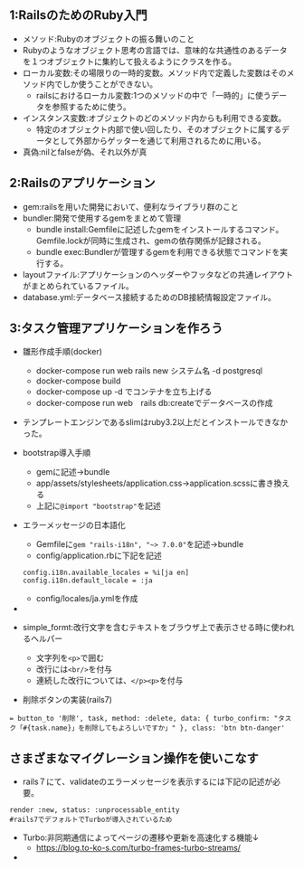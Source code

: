 ## 1:RailsのためのRuby入門
* メソッド:Rubyのオブジェクトの振る舞いのこと
* Rubyのようなオブジェクト思考の言語では、意味的な共通性のあるデータを１つオブジェクトに集約して扱えるようにクラスを作る。
* ローカル変数:その場限りの一時的変数。メソッド内で定義した変数はそのメソッド内でしか使うことができない。
  * railsにおけるローカル変数:1つのメソッドの中で「一時的」に使うデータを参照するために使う。
* インスタンス変数:オブジェクトのどのメソッド内からも利用できる変数。
  * 特定のオブジェクト内部で使い回したり、そのオブジェクトに属するデータとして外部からゲッターを通じて利用されるために用いる。
* 真偽:nilとfalseが偽、それ以外が真

## 2:Railsのアプリケーション
* gem:railsを用いた開発において、便利なライブラリ群のこと
* bundler:開発で使用するgemをまとめて管理
  * bundle install:Gemfileに記述したgemをインストールするコマンド。Gemfile.lockが同時に生成され、gemの依存関係が記録される。
  * bundle exec:Bundlerが管理するgemを利用できる状態でコマンドを実行する。
* layoutファイル:アプリケーションのヘッダーやフッタなどの共通レイアウトがまとめられているファイル。
* database.yml:データベース接続するためのDB接続情報設定ファイル。
  

## 3:タスク管理アプリケーションを作ろう
* 雛形作成手順(docker)
  * docker-compose run web rails new システム名 -d postgresql
  * docker-compose build
  * docker-compose up -d でコンテナを立ち上げる
  * docker-compose run web　rails db:createでデータベースの作成
* テンプレートエンジンであるslimはruby3.2以上だとインストールできなかった。
* bootstrap導入手順
  * gemに記述→bundle
  * app/assets/stylesheets/application.css→application.scssに書き換える
  * 上記に``@import "bootstrap"``を記述
* エラーメッセージの日本語化
  * Gemfileに``gem "rails-i18n", "~> 7.0.0"``を記述→bundle
  * config/application.rbに下記を記述
  ```
  config.i18n.available_locales = %i[ja en]
  config.i18n.default_locale = :ja
  ```
  * config/locales/ja.ymlを作成
* 
* simple_formt:改行文字を含むテキストをブラウザ上で表示させる時に使われるヘルパー
  * 文字列を``<p>``で囲む
  * 改行には``<br/>``を付与
  * 連続した改行については、``</p><p>``を付与
 
* 削除ボタンの実装(rails7)
```
= button_to '削除', task, method: :delete, data: { turbo_confirm: "タスク「#{task.name}」を削除してもよろしいですか」" }, class: 'btn btn-danger'
```
 
## さまざまなマイグレーション操作を使いこなす
* rails７にて、validateのエラーメッセージを表示するには下記の記述が必要。
```
render :new, status: :unprocessable_entity
#rails7でデフォルトでTurboが導入されているため
```
* Turbo:非同期通信によってページの遷移や更新を高速化する機能↓
  * https://blog.to-ko-s.com/turbo-frames-turbo-streams/
* 
